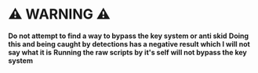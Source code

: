 # ⚠️ WARNING ⚠️

**Do not attempt to find a way to bypass the key system or anti skid**
**Doing this and being caught by detections has a negative result which I will not say what it is**
**Running the raw scripts by it's self will not bypass the key system**
